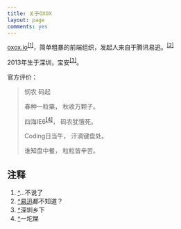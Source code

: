 ```yaml
---
title: 关于OXOX
layout: page
comments: yes
---
```

<link rel="stylesheet" media="all" href="/assets/css/han.css"/>

<p><a href="http://oxox.io" title="oxox.io" class="n fn full-name url" rel="external">oxox.io</a><sup><a id="ref-1" href="#ref-note-1">[1]</a></sup>，<span class="title">简单粗暴的前端组织</span>，发起人来自于腾讯易迅。<sup><a id="ref-2" href="#ref-note-2">[2]</a></sup></p>
<p><time datetime="2013-04-28T09:00">2013年</time>生于深圳，宝安<sup><a id="ref-3" href="#ref-note-3">[3]</a></sup>。</p>

官方评价：

<blockquote>
    <p>悯农 码起</p>
    <p>春种一粒粟， 秋收万颗子。</p>
    <p>四海IE6<sup><a id="ref-4" href="#ref-note-4">[4]</a></sup>， 码农犹饿死。</p>
    <p>Coding日当午， 汗滴键盘处。</p>
    <p>谁知盘中餐， 粒粒皆辛苦。</p>
</blockquote>


<h2>注释</h2>
<ol class="notes">

<li id="ref-note-1"><a href="#ref-1">^</a>...不说了</li>
<li id="ref-note-2"><a href="#ref-2">^</a><a href="http://yixun.com" target="_blank">易迅</a>都不知道？</li>
<li id="ref-note-3"><a href="#ref-3">^</a>深圳乡下</li>
<li id="ref-note-4"><a href="#ref-4">^</a>一坨屎</li>
</ol>
<script>
    var seajsMod = {'mod':'about'};
</script>